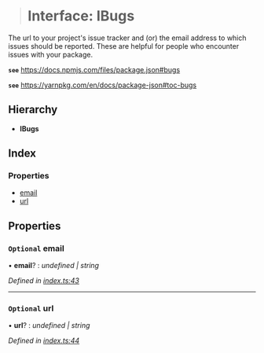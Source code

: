 > # Interface: IBugs

The url to your project's issue tracker and (or) the email
address to which issues should be reported. These are helpful
for people who encounter issues with your package.

**`see`** https://docs.npmjs.com/files/package.json#bugs

**`see`** https://yarnpkg.com/en/docs/package-json#toc-bugs

## Hierarchy

* **IBugs**

## Index

### Properties

* [email](ibugs.md#optional-email)
* [url](ibugs.md#optional-url)

## Properties

### `Optional` email

• **email**? : *undefined | string*

*Defined in [index.ts:43](https://github.com/ajaxlab/package-json-type/blob/5df272e/src/index.ts#L43)*

___

### `Optional` url

• **url**? : *undefined | string*

*Defined in [index.ts:44](https://github.com/ajaxlab/package-json-type/blob/5df272e/src/index.ts#L44)*